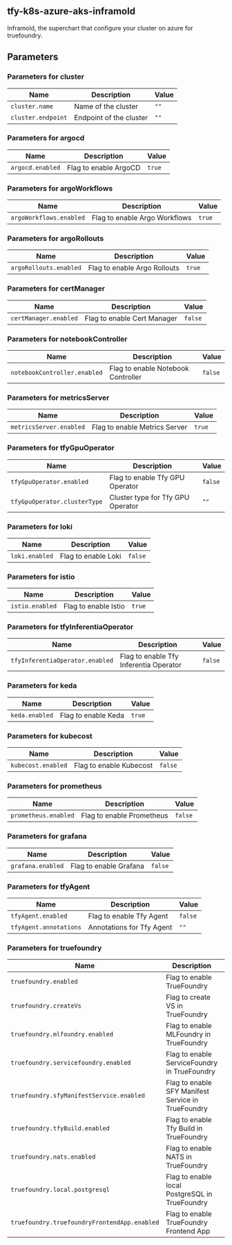 ## tfy-k8s-azure-aks-inframold
Inframold, the superchart that configure your cluster on azure for truefoundry.

## Parameters

### Parameters for cluster

| Name               | Description             | Value |
| ------------------ | ----------------------- | ----- |
| `cluster.name`     | Name of the cluster     | `""`  |
| `cluster.endpoint` | Endpoint of the cluster | `""`  |

### Parameters for argocd

| Name             | Description           | Value  |
| ---------------- | --------------------- | ------ |
| `argocd.enabled` | Flag to enable ArgoCD | `true` |

### Parameters for argoWorkflows

| Name                    | Description                   | Value  |
| ----------------------- | ----------------------------- | ------ |
| `argoWorkflows.enabled` | Flag to enable Argo Workflows | `true` |

### Parameters for argoRollouts

| Name                   | Description                  | Value  |
| ---------------------- | ---------------------------- | ------ |
| `argoRollouts.enabled` | Flag to enable Argo Rollouts | `true` |

### Parameters for certManager

| Name                  | Description                 | Value   |
| --------------------- | --------------------------- | ------- |
| `certManager.enabled` | Flag to enable Cert Manager | `false` |

### Parameters for notebookController

| Name                         | Description                        | Value   |
| ---------------------------- | ---------------------------------- | ------- |
| `notebookController.enabled` | Flag to enable Notebook Controller | `false` |

### Parameters for metricsServer

| Name                    | Description                   | Value  |
| ----------------------- | ----------------------------- | ------ |
| `metricsServer.enabled` | Flag to enable Metrics Server | `true` |

### Parameters for tfyGpuOperator

| Name                         | Description                       | Value   |
| ---------------------------- | --------------------------------- | ------- |
| `tfyGpuOperator.enabled`     | Flag to enable Tfy GPU Operator   | `false` |
| `tfyGpuOperator.clusterType` | Cluster type for Tfy GPU Operator | `""`    |

### Parameters for loki

| Name           | Description         | Value   |
| -------------- | ------------------- | ------- |
| `loki.enabled` | Flag to enable Loki | `false` |

### Parameters for istio

| Name            | Description          | Value  |
| --------------- | -------------------- | ------ |
| `istio.enabled` | Flag to enable Istio | `true` |

### Parameters for tfyInferentiaOperator

| Name                            | Description                            | Value   |
| ------------------------------- | -------------------------------------- | ------- |
| `tfyInferentiaOperator.enabled` | Flag to enable Tfy Inferentia Operator | `false` |

### Parameters for keda

| Name           | Description         | Value  |
| -------------- | ------------------- | ------ |
| `keda.enabled` | Flag to enable Keda | `true` |

### Parameters for kubecost

| Name               | Description             | Value   |
| ------------------ | ----------------------- | ------- |
| `kubecost.enabled` | Flag to enable Kubecost | `false` |

### Parameters for prometheus

| Name                 | Description               | Value   |
| -------------------- | ------------------------- | ------- |
| `prometheus.enabled` | Flag to enable Prometheus | `false` |

### Parameters for grafana

| Name              | Description            | Value   |
| ----------------- | ---------------------- | ------- |
| `grafana.enabled` | Flag to enable Grafana | `false` |

### Parameters for tfyAgent

| Name                   | Description               | Value   |
| ---------------------- | ------------------------- | ------- |
| `tfyAgent.enabled`     | Flag to enable Tfy Agent  | `false` |
| `tfyAgent.annotations` | Annotations for Tfy Agent | `""`    |

### Parameters for truefoundry

| Name                                         | Description                                        | Value   |
| -------------------------------------------- | -------------------------------------------------- | ------- |
| `truefoundry.enabled`                        | Flag to enable TrueFoundry                         | `false` |
| `truefoundry.createVs`                       | Flag to create VS in TrueFoundry                   | `""`    |
| `truefoundry.mlfoundry.enabled`              | Flag to enable MLFoundry in TrueFoundry            | `true`  |
| `truefoundry.servicefoundry.enabled`         | Flag to enable ServiceFoundry in TrueFoundry       | `true`  |
| `truefoundry.sfyManifestService.enabled`     | Flag to enable SFY Manifest Service in TrueFoundry | `true`  |
| `truefoundry.tfyBuild.enabled`               | Flag to enable Tfy Build in TrueFoundry            | `true`  |
| `truefoundry.nats.enabled`                   | Flag to enable NATS in TrueFoundry                 | `true`  |
| `truefoundry.local.postgresql`               | Flag to enable local PostgreSQL in TrueFoundry     | `true`  |
| `truefoundry.truefoundryFrontendApp.enabled` | Flag to enable TrueFoundry Frontend App            | `true`  |
